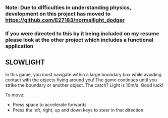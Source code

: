 ### Note: Due to difficulties in understanding physics, development on this project has moved to https://github.com/E27183/normallight_dodger
### If you were directed to this by it being included on my resume please look at the other project which includes a functional application

## SLOWLIGHT

In this game, you must navigate within a large boundary box while avoiding contact with the objects flying around you! The game continues until you strike the boundary or another object. The catch? Light is 10m/s. Good luck!

To move:

 - Press space to accelerate forwards.
 - Press the left, right, up and down keys to steer in that direction.
